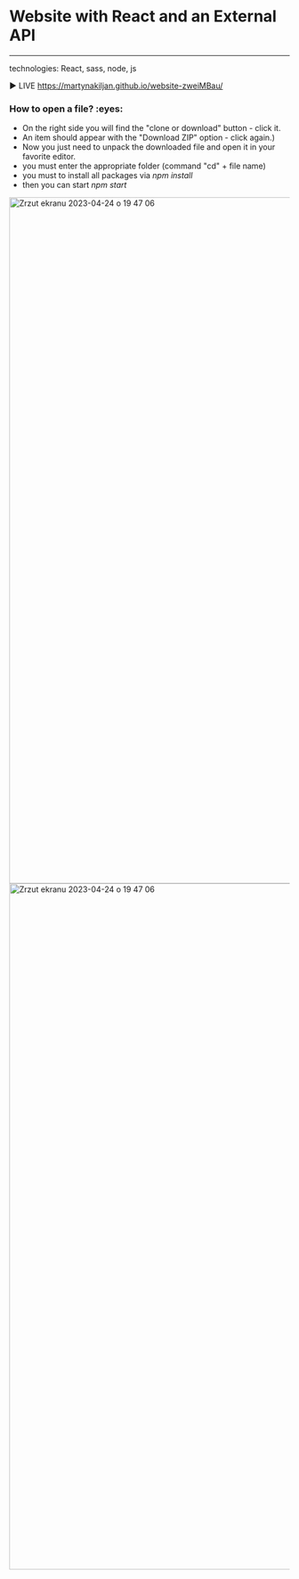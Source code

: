 
<h1> Website with React and an External API </h1>

-------

technologies: React, sass, node, js 

:arrow_forward: LIVE https://martynakiljan.github.io/website-zweiMBau/

<h3>How to open a file? :eyes: </h3>

* On the right side you will find the "clone or download" button - click it.
* An item should appear with the "Download ZIP" option - click again.)
* Now you just need to unpack the downloaded file and open it in your favorite editor.
* you must enter the appropriate folder (command "cd" + file name)
* you must to install all packages via *npm install*
* then you can start *npm start*


<img width="1232" alt="Zrzut ekranu 2023-04-24 o 19 47 06" src="https://user-images.githubusercontent.com/59742201/234076586-004a2fbd-df6c-4932-bb5b-b67eb56605ad.png">


<img width="1232" alt="Zrzut ekranu 2023-04-24 o 19 47 06" src="https://user-images.githubusercontent.com/59742201/234075781-5301757d-bd73-4c75-aff5-593075050992.png">
